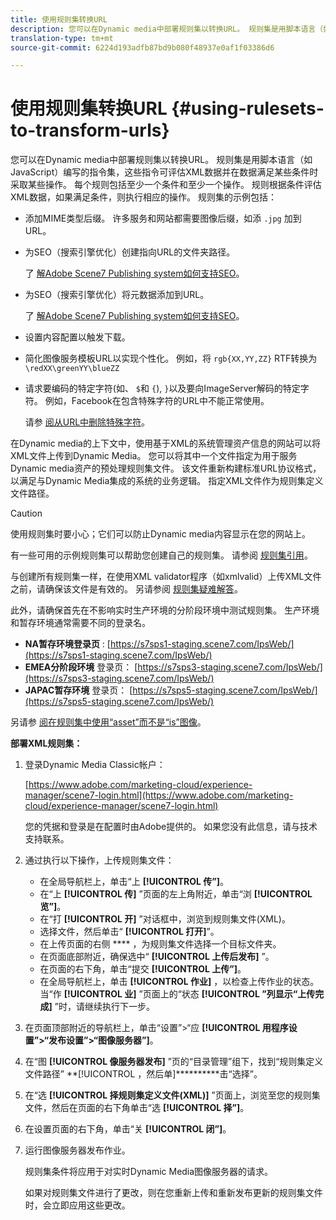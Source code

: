 ```yaml
---
title: 使用规则集转换URL
description: 您可以在Dynamic media中部署规则集以转换URL。 规则集是用脚本语言（如JavaScript）编写的指令集，这些指令可评估XML数据并在数据满足某些条件时采取某些操作。
translation-type: tm+mt
source-git-commit: 6224d193adfb87bd9b080f48937e0af1f03386d6

---
```



# 使用规则集转换URL {#using-rulesets-to-transform-urls}

您可以在Dynamic media中部署规则集以转换URL。 规则集是用脚本语言（如JavaScript）编写的指令集，这些指令可评估XML数据并在数据满足某些条件时采取某些操作。 每个规则包括至少一个条件和至少一个操作。 规则根据条件评估XML数据，如果满足条件，则执行相应的操作。 规则集的示例包括：

* 添加MIME类型后缀。 许多服务和网站都需要图像后缀，如添 `.jpg` 加到URL。
* 为SEO（搜索引擎优化）创建指向URL的文件夹路径。

   了 [解Adobe Scene7 Publishing system如何支持SEO](/help/assets/dynamic-media/assets/s7_seo.pdf)。

* 为SEO（搜索引擎优化）将元数据添加到URL。

   了 [解Adobe Scene7 Publishing system如何支持SEO](/help/assets/dynamic-media/assets/s7_seo.pdf)。

* 设置内容配置以触发下载。
* 简化图像服务模板URL以实现个性化。 例如，将 `rgb{XX,YY,ZZ}` RTF转换为 `\redXX\greenYY\blueZZ`

* 请求要编码的特定字符(如、 `$`和 `{`), `}`以及要向ImageServer解码的特定字符。 例如，Facebook在包含特殊字符的URL中不能正常使用。

   请参 [阅从URL中删除特殊字符](https://helpx.adobe.com/experience-manager/scene7/kb/base/scene7-rulesets/remove-special-characters-urls.html)。

在Dynamic media的上下文中，使用基于XML的系统管理资产信息的网站可以将XML文件上传到Dynamic Media。 您可以将其中一个文件指定为用于服务Dynamic media资产的预处理规则集文件。 该文件重新构建标准URL协议格式，以满足与Dynamic Media集成的系统的业务逻辑。 指定XML文件作为规则集定义文件路径。

>[!CAUTION]
>
>使用规则集时要小心；它们可以防止Dynamic media内容显示在您的网站上。

有一些可用的示例规则集可以帮助您创建自己的规则集。
请参阅 [规则集引用](https://marketing.adobe.com/resources/help/en_US/s7/is_ir_api/is_api/image_catalog/c_rule_set_reference.html)。

与创建所有规则集一样，在使用XML validator程序（如xmlvalid）上传XML文件之前，请确保该文件是有效的。
另请参阅 [规则集疑难解答](https://helpx.adobe.com/experience-manager/scene7/kb/base/scene7-rulesets/scene7-ruleset-troubleshooting.html)。

此外，请确保首先在不影响实时生产环境的分阶段环境中测试规则集。
生产环境和暂存环境通常需要不同的登录名。

* **NA暂存环境登录页** : [https://s7sps1-staging.scene7.com/IpsWeb/](https://s7sps1-staging.scene7.com/IpsWeb/)
* **EMEA分阶段环境** 登录页： [https://s7sps3-staging.scene7.com/IpsWeb/](https://s7sps3-staging.scene7.com/IpsWeb/)
* **JAPAC暂存环境** 登录页： [https://s7sps5-staging.scene7.com/IpsWeb/](https://s7sps5-staging.scene7.com/IpsWeb/)

另请参 [阅在规则集中使用“asset”而不是“is”图像](https://helpx.adobe.com/experience-manager/scene7/kb/base/scene7-rulesets/ruleset-asset-instead-image.html)。

**部署XML规则集：**

1. 登录Dynamic Media Classic帐户：

   [https://www.adobe.com/marketing-cloud/experience-manager/scene7-login.html](https://www.adobe.com/marketing-cloud/experience-manager/scene7-login.html)

   您的凭据和登录是在配置时由Adobe提供的。 如果您没有此信息，请与技术支持联系。

1. 通过执行以下操作，上传规则集文件：

   * 在全局导航栏上，单击“上 **[!UICONTROL 传”]**。
   * 在“上 **[!UICONTROL 传]** ”页面的左上角附近，单击“浏 **[!UICONTROL 览”]**。
   * 在“打 **[!UICONTROL 开]** ”对话框中，浏览到规则集文件(XML)。
   * 选择文件，然后单击“ **[!UICONTROL 打开]**”。
   * 在上传页面的右侧 **** ，为规则集文件选择一个目标文件夹。
   * 在页面底部附近，确保选中“ **[!UICONTROL 上传后发布]** ”。
   * 在页面的右下角，单击“提交 **[!UICONTROL 上传”]**。
   * 在全局导航栏上，单击 **[!UICONTROL 作业]** ，以检查上传作业的状态。 当“作 **[!UICONTROL 业]** ”页面上的“状态 **[!UICONTROL ”列显示“上传完成]** ”时，请继续执行下一步。

1. 在页面顶部附近的导航栏上，单击“设置”>“应 **[!UICONTROL 用程序设置”>“发布设置”>“图像服务器”]**。
1. 在“图 **[!UICONTROL 像服务器发布]** ”页的“目录管理”组下，找到“规则集定义文件路径” **[!UICONTROL ，然后单]**********&#x200B;击“选择”。
1. 在“选 **[!UICONTROL 择规则集定义文件(XML)]** ”页面上，浏览至您的规则集文件，然后在页面的右下角单击“选 **[!UICONTROL 择”]**。
1. 在设置页面的右下角，单击“关 **[!UICONTROL 闭”]**。
1. 运行图像服务器发布作业。

   规则集条件将应用于对实时Dynamic Media图像服务器的请求。

   如果对规则集文件进行了更改，则在您重新上传和重新发布更新的规则集文件时，会立即应用这些更改。

